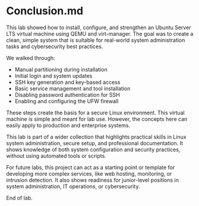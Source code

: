 # Conclusion.md

This lab showed how to install, configure, and strengthen an Ubuntu Server LTS virtual machine using QEMU and virt-manager. The goal was to create a clean, simple system that is suitable for real-world system administration tasks and cybersecurity best practices.

We walked through:

- Manual partitioning during installation
- Initial login and system updates
- SSH key generation and key-based access
- Basic service management and tool installation
- Disabling password authentication for SSH
- Enabling and configuring the UFW firewall

These steps create the basis for a secure Linux environment. This virtual machine is simple and meant for lab use. However, the concepts here can easily apply to production and enterprise systems.

This lab is part of a wider collection that highlights practical skills in Linux system administration, secure setup, and professional documentation. It shows knowledge of both system configuration and security practices, without using automated tools or scripts.

For future labs, this project can act as a starting point or template for developing more complex services, like web hosting, monitoring, or intrusion detection. It also shows readiness for junior-level positions in system administration, IT operations, or cybersecurity.

End of lab.

